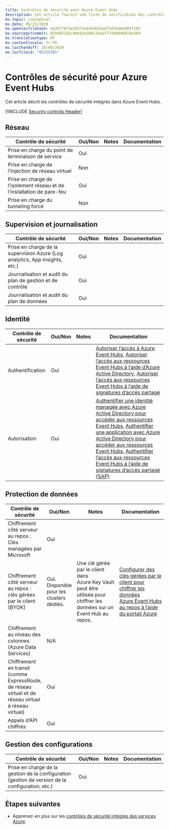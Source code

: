 ```yaml
---
title: Contrôles de sécurité pour Azure Event Hubs
description: Cet article fournit une liste de vérification des contrôles de sécurité relatifs à l'évaluation d'Azure Event Hubs (réseau, identité, protection des données, etc.).
ms.topic: conceptual
ms.date: 06/23/2020
ms.openlocfilehash: da20778f1e24372e445d635e675df6484905f195
ms.sourcegitcommit: 829d951d5c90442a38012daaf77e86046018e5b9
ms.translationtype: HT
ms.contentlocale: fr-FR
ms.lasthandoff: 10/09/2020
ms.locfileid: "85315391"
---
```

# <a name="security-controls-for-azure-event-hubs"></a>Contrôles de sécurité pour Azure Event Hubs

Cet article décrit les contrôles de sécurité intégrés dans Azure Event Hubs.

[!INCLUDE [Security controls Header](../../includes/security-controls-header.md)]

## <a name="network"></a>Réseau

| Contrôle de sécurité | Oui/Non | Notes | Documentation |
|---|---|--|--|
| Prise en charge du point de terminaison de service| Oui |  |  |
| Prise en charge de l’injection de réseau virtuel| Non | |  |
| Prise en charge de l’isolement réseau et de l’installation de pare-feu| Oui |  |  |
| Prise en charge du tunneling forcé| Non |  |  |

## <a name="monitoring--logging"></a>Supervision et journalisation

| Contrôle de sécurité | Oui/Non | Notes| Documentation |
|---|---|--|--|
| Prise en charge de la supervision Azure (Log analytics, App insights, etc.)| Oui | |  |
| Journalisation et audit du plan de gestion et de contrôle| Oui |  |  |
| Journalisation et audit du plan de données| Oui |   |  |

## <a name="identity"></a>Identité

| Contrôle de sécurité | Oui/Non | Notes| Documentation |
|---|---|--|--|
| Authentification| Oui | | [Autoriser l’accès à Azure Event Hubs](authorize-access-event-hubs.md), [Autoriser l’accès aux ressources Event Hubs à l’aide d’Azure Active Directory](authorize-access-azure-active-directory.md), [Autoriser l’accès aux ressources Event Hubs à l’aide de signatures d’accès partagé](authorize-access-shared-access-signature.md) |
| Autorisation|  Oui | | [Authentifier une identité managée avec Azure Active Directory pour accéder aux ressources Event Hubs](authenticate-managed-identity.md), [Authentifier une application avec Azure Active Directory pour accéder aux ressources Event Hubs](authenticate-application.md), [Authentifier l’accès aux ressources Event Hubs à l’aide de signatures d’accès partagé (SAP)](authenticate-shared-access-signature.md) |

## <a name="data-protection"></a>Protection de données

| Contrôle de sécurité | Oui/Non | Notes | Documentation |
|---|---|--|--|
| Chiffrement côté serveur au repos : Clés managées par Microsoft |  Oui | |  |
| Chiffrement côté serveur au repos : clés gérées par le client (BYOK) | Oui. Disponible pour les clusters dédiés. | Une clé gérée par le client dans Azure Key Vault peut être utilisée pour chiffrer les données sur un Event Hub au repos. | [Configurer des clés gérées par le client pour chiffrer les données Azure Event Hubs au repos à l’aide du portail Azure](configure-customer-managed-key.md) |
| Chiffrement au niveau des colonnes (Azure Data Services)| N/A | |  |
| Chiffrement en transit (comme ExpressRoute, de réseau virtuel et de réseau virtuel à réseau virtuel)| Oui | |  |
| Appels d’API chiffrés| Oui |  |  |

## <a name="configuration-management"></a>Gestion des configurations

| Contrôle de sécurité | Oui/Non | Notes| Documentation |
|---|---|--|--|
| Prise en charge de la gestion de la configuration (gestion de version de la configuration, etc.)| Oui | |  |

## <a name="next-steps"></a>Étapes suivantes

- Apprenez-en plus sur les [contrôles de sécurité intégrés des services Azure](../security/fundamentals/security-controls.md).
